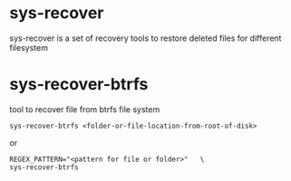 # sys-recover
 sys-recover is a set of recovery tools to restore deleted files for different filesystem


# sys-recover-btrfs
 tool to recover file from btrfs file system

 ```
 sys-recover-btrfs <folder-or-file-location-from-root-of-disk>
 ```
 or

 ```
 REGEX_PATTERN="<pattern for file or folder>"   \
 sys-recover-btrfs

 ```

 